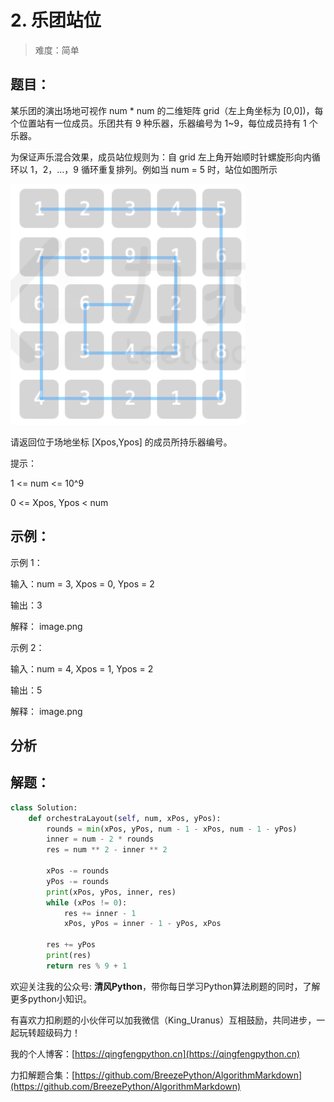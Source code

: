# 2. 乐团站位
> 
> 
> 难度：简单

## 题目：

某乐团的演出场地可视作 num * num 的二维矩阵 grid（左上角坐标为 [0,0])，每个位置站有一位成员。乐团共有 9 种乐器，乐器编号为 1~9，每位成员持有 1 个乐器。

为保证声乐混合效果，成员站位规则为：自 grid 左上角开始顺时针螺旋形向内循环以 1，2，...，9 循环重复排列。例如当 num = 5 时，站位如图所示

![](../../images/2021-04-05_17-53-38.png)

请返回位于场地坐标 [Xpos,Ypos] 的成员所持乐器编号。

提示：

1 <= num <= 10^9

0 <= Xpos, Ypos < num

## 示例：

示例 1：

输入：num = 3, Xpos = 0, Ypos = 2

输出：3

解释：
image.png

示例 2：

输入：num = 4, Xpos = 1, Ypos = 2

输出：5

解释：
image.png



## 分析



## 解题：

```python
class Solution:
    def orchestraLayout(self, num, xPos, yPos):
        rounds = min(xPos, yPos, num - 1 - xPos, num - 1 - yPos)
        inner = num - 2 * rounds
        res = num ** 2 - inner ** 2

        xPos -= rounds
        yPos -= rounds
        print(xPos, yPos, inner, res)
        while (xPos != 0):
            res += inner - 1
            xPos, yPos = inner - 1 - yPos, xPos

        res += yPos
        print(res)
        return res % 9 + 1
```

欢迎关注我的公众号: **清风Python**，带你每日学习Python算法刷题的同时，了解更多python小知识。

有喜欢力扣刷题的小伙伴可以加我微信（King_Uranus）互相鼓励，共同进步，一起玩转超级码力！

我的个人博客：[https://qingfengpython.cn](https://qingfengpython.cn)

力扣解题合集：[https://github.com/BreezePython/AlgorithmMarkdown](https://github.com/BreezePython/AlgorithmMarkdown)
